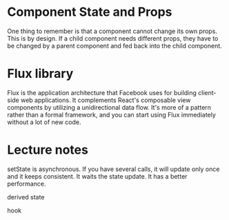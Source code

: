 # Component State and Props

One thing to remember is that a component cannot change its own props. This is by design. If a child component needs different props, they have to be changed by a parent component and fed back into the child component.

# Flux library

Flux is the application architecture that Facebook uses for building client-side web applications. It complements React's composable view components by utilizing a unidirectional data flow. It's more of a pattern rather than a formal framework, and you can start using Flux immediately without a lot of new code.

# Lecture notes

setState is asynchronous. If you have several calls, it will update only once and it keeps consistent. It waits the state update. It has a better performance.

derived state

hook
